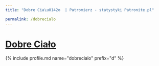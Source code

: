 ```yaml
---
title: "Dobre Cia\u0142o  | Patromierz - statystyki Patronite.pl"

permalink: /dobrecialo
---
```


# [Dobre Ciało ](https://patronite.pl/dobrecialo)

{% include profile.md name="dobrecialo" prefix="d" %}
